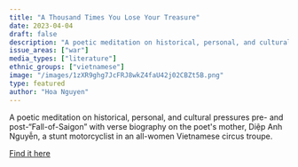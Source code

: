 ```yaml
---
title: "A Thousand Times You Lose Your Treasure"
date: 2023-04-04
draft: false
description: "A poetic meditation on historical, personal, and cultural pressures pre- and post-“Fall-of-Saigon” with verse biography on the poet's mother, Diệp Anh Nguyễn, a stunt motorcyclist in an all-women Vietnamese circus troupe."
issue_areas: ["war"]
media_types: ["literature"]
ethnic_groups: ["vietnamese"]
image: "/images/1zXR9ghg7JcFRJ8wkZ4faU42j02CBZt5B.png"
type: featured
author: "Hoa Nguyen"
---
```


A poetic meditation on historical, personal, and cultural pressures pre- and post-“Fall-of-Saigon” with verse biography on the poet's mother, Diệp Anh Nguyễn, a stunt motorcyclist in an all-women Vietnamese circus troupe.

[Find it here](https://www.wavepoetry.com/products/a-thousand-times-you-lose-your-treasure)
